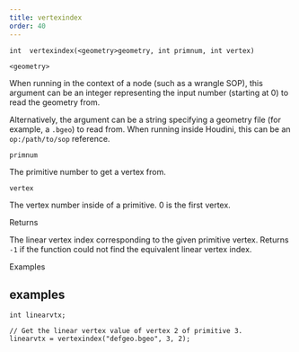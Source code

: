 ```yaml
---
title: vertexindex
order: 40
---
```

`int  vertexindex(<geometry>geometry, int primnum, int vertex)`

`<geometry>`

When running in the context of a node (such as a wrangle SOP), this argument can be an integer representing the input number (starting at 0) to read the geometry from.

Alternatively, the argument can be a string specifying a geometry file (for example, a `.bgeo`) to read from. When running inside Houdini, this can be an `op:/path/to/sop` reference.

`primnum`

The primitive number to get a vertex from.

`vertex`

The vertex number inside of a primitive. 0 is the first vertex.

Returns

The linear vertex index corresponding to the given primitive vertex.
Returns `-1` if the function could not find the equivalent linear vertex index.

Examples

## examples

```vex
int linearvtx;

// Get the linear vertex value of vertex 2 of primitive 3.
linearvtx = vertexindex("defgeo.bgeo", 3, 2);

```
